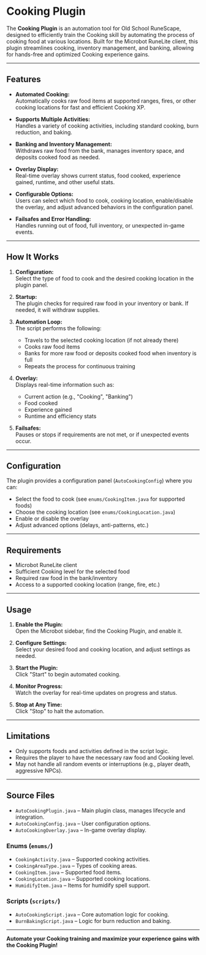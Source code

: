 ﻿# Cooking Plugin

The **Cooking Plugin** is an automation tool for Old School RuneScape, designed to efficiently train the Cooking skill by automating the process of cooking food at various locations. Built for the Microbot RuneLite client, this plugin streamlines cooking, inventory management, and banking, allowing for hands-free and optimized Cooking experience gains.

---

## Features

- **Automated Cooking:**  
  Automatically cooks raw food items at supported ranges, fires, or other cooking locations for fast and efficient Cooking XP.

- **Supports Multiple Activities:**  
  Handles a variety of cooking activities, including standard cooking, burn reduction, and baking.

- **Banking and Inventory Management:**  
  Withdraws raw food from the bank, manages inventory space, and deposits cooked food as needed.

- **Overlay Display:**  
  Real-time overlay shows current status, food cooked, experience gained, runtime, and other useful stats.

- **Configurable Options:**  
  Users can select which food to cook, cooking location, enable/disable the overlay, and adjust advanced behaviors in the configuration panel.

- **Failsafes and Error Handling:**  
  Handles running out of food, full inventory, or unexpected in-game events.

---

## How It Works

1. **Configuration:**  
   Select the type of food to cook and the desired cooking location in the plugin panel.

2. **Startup:**  
   The plugin checks for required raw food in your inventory or bank. If needed, it will withdraw supplies.

3. **Automation Loop:**  
   The script performs the following:
    - Travels to the selected cooking location (if not already there)
    - Cooks raw food items
    - Banks for more raw food or deposits cooked food when inventory is full
    - Repeats the process for continuous training

4. **Overlay:**  
   Displays real-time information such as:
    - Current action (e.g., "Cooking", "Banking")
    - Food cooked
    - Experience gained
    - Runtime and efficiency stats

5. **Failsafes:**  
   Pauses or stops if requirements are not met, or if unexpected events occur.

---

## Configuration

The plugin provides a configuration panel (`AutoCookingConfig`) where you can:

- Select the food to cook (see `enums/CookingItem.java` for supported foods)
- Choose the cooking location (see `enums/CookingLocation.java`)
- Enable or disable the overlay
- Adjust advanced options (delays, anti-patterns, etc.)

---

## Requirements

- Microbot RuneLite client
- Sufficient Cooking level for the selected food
- Required raw food in the bank/inventory
- Access to a supported cooking location (range, fire, etc.)

---

## Usage

1. **Enable the Plugin:**  
   Open the Microbot sidebar, find the Cooking Plugin, and enable it.

2. **Configure Settings:**  
   Select your desired food and cooking location, and adjust settings as needed.

3. **Start the Plugin:**  
   Click "Start" to begin automated cooking.

4. **Monitor Progress:**  
   Watch the overlay for real-time updates on progress and status.

5. **Stop at Any Time:**  
   Click "Stop" to halt the automation.

---

## Limitations

- Only supports foods and activities defined in the script logic.
- Requires the player to have the necessary raw food and Cooking level.
- May not handle all random events or interruptions (e.g., player death, aggressive NPCs).

---

## Source Files

- `AutoCookingPlugin.java` – Main plugin class, manages lifecycle and integration.
- `AutoCookingConfig.java` – User configuration options.
- `AutoCookingOverlay.java` – In-game overlay display.

### Enums (`enums/`)
- `CookingActivity.java` – Supported cooking activities.
- `CookingAreaType.java` – Types of cooking areas.
- `CookingItem.java` – Supported food items.
- `CookingLocation.java` – Supported cooking locations.
- `HumidifyItem.java` – Items for humidify spell support.

### Scripts (`scripts/`)
- `AutoCookingScript.java` – Core automation logic for cooking.
- `BurnBakingScript.java` – Logic for burn reduction and baking.

---

**Automate your Cooking training and maximize your experience gains with the Cooking Plugin!**